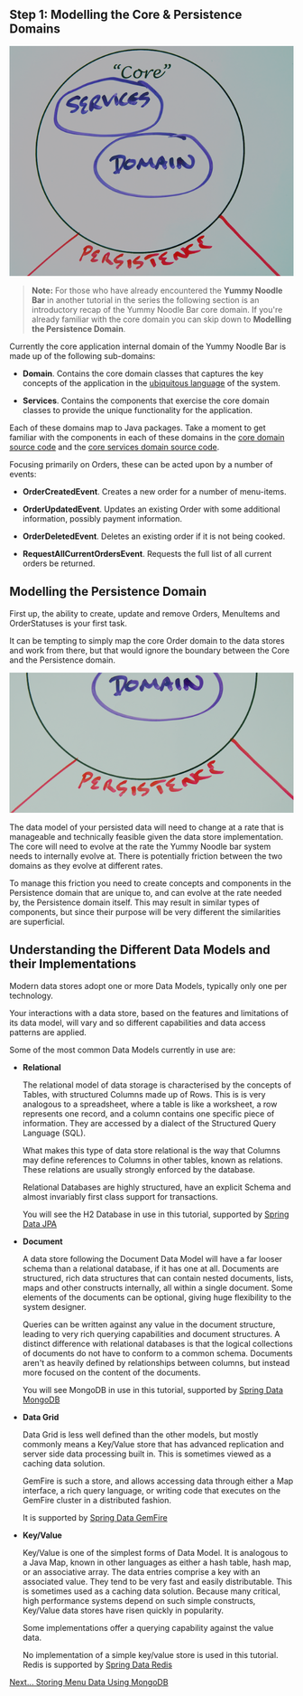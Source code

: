 ## Step 1: Modelling the Core & Persistence Domains

![Introducing the Persistence Integration Domain](../images/life-preserver-zoom-in-core.png)

> **Note:** For those who have already encountered the **Yummy Noodle Bar** in another tutorial in the series the following section is an introductory recap of the Yummy Noodle Bar core domain. If you're already familiar with the core domain you can skip down to **Modelling the Persistence Domain**.

Currently the core application internal domain of the Yummy Noodle Bar is made up of the following sub-domains:

* **Domain**. Contains the core domain classes that captures the key concepts of the application in the [ubiquitous language](http://martinfowler.com/bliki/UbiquitousLanguage.html) of the system.

* **Services**. Contains the components that exercise the core domain classes to provide the unique functionality for the application.

Each of these domains map to Java packages. Take a moment to get familiar with the components in each of these domains in the [core domain source code](https://github.com/spring-guides/tut-data/tree/master/initial/src/main/java/com/yummynoodlebar/core/domain) and the [core services domain source code](https://github.com/spring-guides/tut-data/tree/master/initial/src/main/java/com/yummynoodlebar/core/services).

Focusing primarily on Orders, these can be acted upon by a number of events:

* **OrderCreatedEvent**. Creates a new order for a number of menu-items.

* **OrderUpdatedEvent**. Updates an existing Order with some additional information, possibly payment information.

* **OrderDeletedEvent**. Deletes an existing order if it is not being cooked.

* **RequestAllCurrentOrdersEvent**. Requests the full list of all current orders be returned.

## Modelling the Persistence Domain

First up, the ability to create, update and remove Orders, MenuItems and OrderStatuses is your first task.

It can be tempting to simply map the core Order domain to the data stores and work from there, but that would ignore the boundary between the Core and the Persistence domain.

![The Boundary between Core and Persistence](../images/life-preserver-zoom-in-on-boundary.png)

The data model of your persisted data will need to change at a rate that is manageable and technically feasible given the data store implementation. The core will need to evolve at the rate the Yummy Noodle bar system needs to internally evolve at. There is potentially friction between the two domains as they evolve at different rates.

To manage this friction you need to create concepts and components in the Persistence domain that are unique to, and can evolve at the rate needed by, the Persistence domain itself. This may result in similar types of components, but since their purpose will be very different the similarities are superficial.

## Understanding the Different Data Models and their Implementations

Modern data stores adopt one or more Data Models, typically only one per technology. 

Your interactions with a data store, based on the features and limitations of its data model, will vary and so different capabilities and data access patterns are applied.

Some of the most common Data Models currently in use are:

* **Relational**

	The relational model of data storage is characterised by the concepts of Tables, with structured Columns made up of Rows.  This is is very analogous to a spreadsheet, where a table is like a worksheet, a row represents one record, and a column contains one specific piece of information. They are accessed by a dialect of the Structured Query Language (SQL). 

	What makes this type of data store relational is the way that Columns may define references to Columns in other tables, known as relations. These relations are usually strongly enforced by the database.

	Relational Databases are highly structured, have an explicit Schema and almost invariably first class support for transactions.

	You will see the H2 Database in use in this tutorial, supported by [Spring Data JPA](http://projects.spring.io/spring-data-jpa/)
    
* **Document**

	A data store following the Document Data Model will have a far looser schema than a relational database, if it has one at all. Documents are structured, rich data structures that can contain nested documents, lists, maps and other constructs internally, all within a single document. Some elements of the documents can be optional, giving huge flexibility to the system designer.

	Queries can be written against any value in the document structure, leading to very rich querying capabilities and document structures.  A distinct difference with relational databases is that the logical collections of documents do not have to conform to a common schema. Documents aren't as heavily defined by relationships between columns, but instead more focused on the content of the documents.

	You will see MongoDB in use in this tutorial, supported by [Spring Data MongoDB](http://www.springsource.org/spring-data/mongodb)

* **Data Grid**

	Data Grid is less well defined than the other models, but mostly commonly means a Key/Value store that has advanced replication and server side data processing built in. This is sometimes viewed as a caching data solution.

	GemFire is such a store, and allows accessing data through either a Map interface, a rich query language, or writing code that executes on the GemFire cluster in a distributed fashion.

	It is supported by [Spring Data GemFire](http://www.springsource.org/spring-gemfire)

* **Key/Value**

	Key/Value is one of the simplest forms of Data Model.  It is analogous to a Java Map, known in other languages as either a hash table, hash map, or an associative array. The data entries comprise a key with an associated value. They tend to be very fast and easily distributable. This is sometimes used as a caching data solution. Because many critical, high performance systems depend on such simple constructs, Key/Value data stores have risen quickly in popularity.

	Some implementations offer a querying capability against the value data.

	No implementation of a simple key/value store is used in this tutorial. Redis is supported by [Spring Data Redis](http://www.springsource.org/spring-data/redis)

[Next… Storing Menu Data Using MongoDB](../2/)





